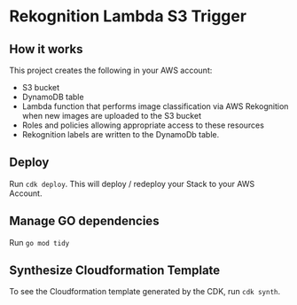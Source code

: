 # Rekognition Lambda S3 Trigger


## How it works

This project creates the following in your AWS account:

- S3 bucket
- DynamoDB table
- Lambda function that performs image classification via AWS Rekognition when new images are uploaded to the S3 bucket
- Roles and policies allowing appropriate access to these resources
- Rekognition labels are written to the DynamoDb table.

## Deploy
Run `cdk deploy`. This will deploy / redeploy your Stack to your AWS Account.

## Manage GO dependencies
Run `go mod tidy`

## Synthesize Cloudformation Template
To see the Cloudformation template generated by the CDK, run `cdk synth`.
